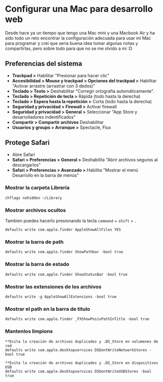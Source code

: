# Configurar una Mac para desarrollo web
Desde hace ya un tiempo que tengo una Mac mini y una Macbook Air y ha sido todo un reto encontrar la configuración adecuada para usar mi Mac para programar y crei que seria buena idea tomar algunas notas y compartirlas, pero sobre todo para que no se me olvido a mi :D

## Preferencias del sistema
- **Trackpad >** Habilitar "Presionar para hacer clic"
- **Accesibilidad > Mouse y trackpad > Opciones del trackpad >** Habilitar "Activar arrastre (arrastrar con 3 dedos)"
- **Teclado > Texto >** Deshabilitar "Corregir ortografía automáticamente".
- **Teclado > Repetición de tecla >** Rápida (todo hasta la derecha)
- **Teclado > Espera hasta la repetición >** Corta (todo hasta la derecha)
- **Seguridad y privacidad > Firewall >** Activar firewall
- **Seguridad y privacidad > General >** Seleccionar "App Store y desarrolladores indentificados"
- **Compartir > Compartir archivos** Deshabilitar
- **Usuarios y groups > Arranque >** Spectacle, Flux

## Protege Safari
- Abre Safari 
- **Safari > Preferencias > General >** Deshabilita "Abrir archivos seguros al descargarlos"
- **Safari > Preferencias > Avanzado >** Habilita "Mostrar el menú Desarrollo en la barra de menús"

### Mostrar la carpeta Librería

```shell
chflags nohidden ~/Library
```

### Mostrar archivos ocultos

Tambien puedes hacerlo presionando la tecla `command` + `shift` + `.`

```shell
defaults write com.apple.finder AppleShowAllFiles YES
```

### Mostrar la barra de path

```shell
defaults write com.apple.finder ShowPathbar -bool true
```

### Mostrar la barra de estado

```shell
defaults write com.apple.finder ShowStatusBar -bool true
```

### Mostrar las extensiones de los archivos

```shell
defaults write -g AppleShowAllExtensions -bool true
```

### Mostrar el path en la barra de titulo

```shell
defaults write com.apple.finder _FXShowPosixPathInTitle -bool true
```

### Mantenlos limpions

```shell
**Evita la creación de archivos duplicados y .DS_Store en volumenes de red
defaults write com.apple.desktopservices DSDontWriteNetworkStores -bool true

**Evita la creación de archivos duplicados y .DS_Store en dispositivos USB
defaults write com.apple.desktopservices DSDontWriteUSBStores -bool true
```
